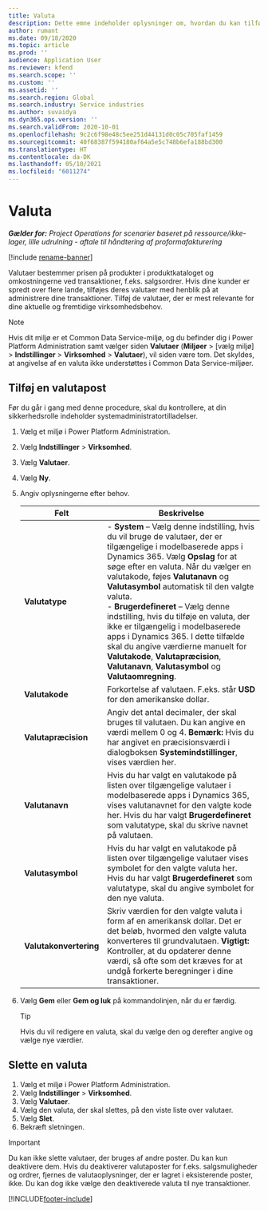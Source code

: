 ```yaml
---
title: Valuta
description: Dette emne indeholder oplysninger om, hvordan du kan tilføje og fjerne valutatyper i Project Operations.
author: rumant
ms.date: 09/18/2020
ms.topic: article
ms.prod: ''
audience: Application User
ms.reviewer: kfend
ms.search.scope: ''
ms.custom: ''
ms.assetid: ''
ms.search.region: Global
ms.search.industry: Service industries
ms.author: suvaidya
ms.dyn365.ops.version: ''
ms.search.validFrom: 2020-10-01
ms.openlocfilehash: 9c2c6f98e48c5ee251d44131d0c05c705faf1459
ms.sourcegitcommit: 40f68387f594180af64a5e5c748b6efa188bd300
ms.translationtype: HT
ms.contentlocale: da-DK
ms.lasthandoff: 05/10/2021
ms.locfileid: "6011274"
---
```

# <a name="currency"></a>Valuta

_**Gælder for:** Project Operations for scenarier baseret på ressource/ikke-lager, lille udrulning - aftale til håndtering af proformafakturering_

[!include [rename-banner](~/includes/cc-data-platform-banner.md)]

Valutaer bestemmer prisen på produkter i produktkataloget og omkostningerne ved transaktioner, f.eks. salgsordrer. Hvis dine kunder er spredt over flere lande, tilføjes deres valutaer med henblik på at administrere dine transaktioner. Tilføj de valutaer, der er mest relevante for dine aktuelle og fremtidige virksomhedsbehov.  

> [!NOTE]
> Hvis dit miljø er et Common Data Service-miljø, og du befinder dig i Power Platform Administration samt vælger siden **Valutaer** (**Miljøer** > [vælg miljø] > **Indstillinger** > **Virksomhed** > **Valutaer**), vil siden være tom. Det skyldes, at angivelse af en valuta ikke understøttes i Common Data Service-miljøer.

## <a name="add-a-currency"></a>Tilføj en valutapost  
Før du går i gang med denne procedure, skal du kontrollere, at din sikkerhedsrolle indeholder systemadministratortilladelser. 

1. Vælg et miljø i Power Platform Administration. 
2. Vælg **Indstillinger** > **Virksomhed**.
3. Vælg **Valutaer**.  
4. Vælg **Ny**.  
5. Angiv oplysningerne efter behov.  


   |          Felt          |                                                                                                                                                                                                                                                                                                                                                                            Beskrivelse                                                                                                                                                                                                                                                                                                                                                                            |
   |-------------------------|-------------------------------------------------------------------------------------------------------------------------------------------------------------------------------------------------------------------------------------------------------------------------------------------------------------------------------------------------------------------------------------------------------------------------------------------------------------------------------------------------------------------------------------------------------------------------------------------------------------------------------------------------------------------------------------------------------------------------------------------------------------------|
   |    **Valutatype**    | - **System** – Vælg denne indstilling, hvis du vil bruge de valutaer, der er tilgængelige i modelbaserede apps i Dynamics 365. Vælg **Opslag** for at søge efter en valuta. Når du vælger en valutakode, føjes **Valutanavn** og **Valutasymbol** automatisk til den valgte valuta.<br />- **Brugerdefineret** – Vælg denne indstilling, hvis du tilføje en valuta, der ikke er tilgængelig i modelbaserede apps i Dynamics 365. I dette tilfælde skal du angive værdierne manuelt for **Valutakode**, **Valutapræcision**, **Valutanavn**, **Valutasymbol** og **Valutaomregning**. |
   |    **Valutakode**    |                                                                                                                                                                                                                                                                                                                                            Forkortelse af valutaen. F.eks. står **USD** for den amerikanske dollar.                                                                                                                                                                                                                                                                                                                                            |
   | **Valutapræcision**  |                                                                                                                                                                                  Angiv det antal decimaler, der skal bruges til valutaen.  Du kan angive en værdi mellem 0 og 4. **Bemærk:** Hvis du har angivet en præcisionsværdi i dialogboksen **Systemindstillinger**, vises værdien her.                                                                                                                                                                                  |
   |    **Valutanavn**    |                                                                                                                                                                                                                                         Hvis du har valgt en valutakode på listen over tilgængelige valutaer i modelbaserede apps i Dynamics 365, vises valutanavnet for den valgte kode her. Hvis du har valgt **Brugerdefineret** som valutatype, skal du skrive navnet på valutaen.                                                                                                                                                                                                                                          |
   |   **Valutasymbol**   |                                                                                                                                                                                                                                                                      Hvis du har valgt en valutakode på listen over tilgængelige valutaer vises symbolet for den valgte valuta her. Hvis du har valgt **Brugerdefineret** som valutatype, skal du angive symbolet for den nye valuta.                                                                                                                                                                                                                                                                       |
   | **Valutakonvertering** |                                                                                                                                                                                                                                     Skriv værdien for den valgte valuta i form af en amerikansk dollar. Det er det beløb, hvormed den valgte valuta konverteres til grundvalutaen. **Vigtigt:** Kontroller, at du opdaterer denne værdi, så ofte som det kræves for at undgå forkerte beregninger i dine transaktioner.                                                                                                                                                                                                                                      |


6. Vælg **Gem** eller **Gem og luk** på kommandolinjen, når du er færdig.  

   > [!TIP]
   >  Hvis du vil redigere en valuta, skal du vælge den og derefter angive og vælge nye værdier.  

## <a name="delete-a-currency"></a>Slette en valuta  

1. Vælg et miljø i Power Platform Administration. 
2. Vælg **Indstillinger** > **Virksomhed**.
3. Vælg **Valutaer**.  
4. Vælg den valuta, der skal slettes, på den viste liste over valutaer.  
5. Vælg **Slet**.  
6. Bekræft sletningen.  

> [!IMPORTANT]
>  Du kan ikke slette valutaer, der bruges af andre poster. Du kan kun deaktivere dem. Hvis du deaktiverer valutaposter for f.eks. salgsmuligheder og ordrer, fjernes de valutaoplysninger, der er lagret i eksisterende poster, ikke. Du kan dog ikke vælge den deaktiverede valuta til nye transaktioner.  


[!INCLUDE[footer-include](../includes/footer-banner.md)]